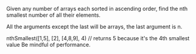 Given any number of arrays each sorted in ascending order, find the nth smallest number of all their elements.

All the arguments except the last will be arrays, the last argument is n.

nthSmallest([1,5], [2], [4,8,9], 4) // returns 5 because it's the 4th smallest value
Be mindful of performance.